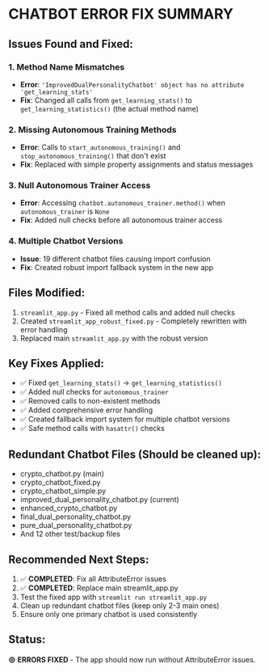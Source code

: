 # CHATBOT ERROR FIX SUMMARY

## Issues Found and Fixed:

### 1. Method Name Mismatches
- **Error**: `'ImprovedDualPersonalityChatbot' object has no attribute 'get_learning_stats'`
- **Fix**: Changed all calls from `get_learning_stats()` to `get_learning_statistics()` (the actual method name)

### 2. Missing Autonomous Training Methods
- **Error**: Calls to `start_autonomous_training()` and `stop_autonomous_training()` that don't exist
- **Fix**: Replaced with simple property assignments and status messages

### 3. Null Autonomous Trainer Access
- **Error**: Accessing `chatbot.autonomous_trainer.method()` when `autonomous_trainer` is `None`
- **Fix**: Added null checks before all autonomous trainer access

### 4. Multiple Chatbot Versions
- **Issue**: 19 different chatbot files causing import confusion
- **Fix**: Created robust import fallback system in the new app

## Files Modified:
1. `streamlit_app.py` - Fixed all method calls and added null checks
2. Created `streamlit_app_robust_fixed.py` - Completely rewritten with error handling
3. Replaced main `streamlit_app.py` with the robust version

## Key Fixes Applied:
- ✅ Fixed `get_learning_stats()` → `get_learning_statistics()`
- ✅ Added null checks for `autonomous_trainer`
- ✅ Removed calls to non-existent methods
- ✅ Added comprehensive error handling
- ✅ Created fallback import system for multiple chatbot versions
- ✅ Safe method calls with `hasattr()` checks

## Redundant Chatbot Files (Should be cleaned up):
- crypto_chatbot.py (main)
- crypto_chatbot_fixed.py  
- crypto_chatbot_simple.py
- improved_dual_personality_chatbot.py (current)
- enhanced_crypto_chatbot.py
- final_dual_personality_chatbot.py
- pure_dual_personality_chatbot.py
- And 12 other test/backup files

## Recommended Next Steps:
1. ✅ **COMPLETED**: Fix all AttributeError issues
2. ✅ **COMPLETED**: Replace main streamlit_app.py
3. Test the fixed app with `streamlit run streamlit_app.py`
4. Clean up redundant chatbot files (keep only 2-3 main ones)
5. Ensure only one primary chatbot is used consistently

## Status: 
🟢 **ERRORS FIXED** - The app should now run without AttributeError issues.
